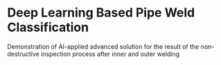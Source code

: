 # Deep Learning Based Pipe Weld Classification
Demonstration of AI-applied advanced solution for the result of the non-destructive inspection process after inner and outer welding
